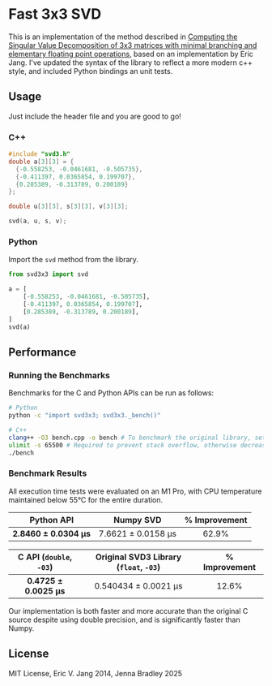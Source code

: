# Fast 3x3 SVD

This is an implementation of the method described in
[Computing the Singular Value Decomposition of 3x3 matrices with minimal branching and elementary floating point operations](http://pages.cs.wisc.edu/~sifakis/papers/SVD_TR1690.pdf),
based on an implementation by Eric Jang. I've updated the syntax of the library to
reflect a more modern c++ style, and included Python bindings an unit tests.

## Usage

Just include the header file and you are good to go!

### C++

```cpp
#include "svd3.h"
double a[3][3] = {
  {-0.558253, -0.0461681, -0.505735},
  {-0.411397, 0.0365854, 0.199707},
  {0.285389, -0.313789, 0.200189}
};

double u[3][3], s[3][3], v[3][3];

svd(a, u, s, v);
```

### Python

Import the `svd` method from the library.

```py
from svd3x3 import svd

a = [
    [-0.558253, -0.0461681, -0.505735],
    [-0.411397, 0.0365854, 0.199707],
    [0.285389, -0.313789, 0.200189],
]
svd(a)
```

## Performance

### Running the Benchmarks

Benchmarks for the C and Python APIs can be run as follows:

```sh
# Python
python -c "import svd3x3; svd3x3._bench()"

# C++
clang++ -O3 bench.cpp -o bench # To benchmark the original library, set -DBENCH_ORIGINAL
ulimit -s 65500 # Required to prevent stack overflow, otherwise decrease N_SAMPLES
./bench
```

### Benchmark Results

All execution time tests were evaluated on an M1 Pro, with CPU temperature maintained
below 55°C for the entire duration.

|       Python API       |     Numpy SVD      | % Improvement |
| :--------------------: | :----------------: | :-----------: |
| **2.8460 ± 0.0304 μs** | 7.6621 ± 0.0158 μs |     62.9%     |

| C API (`double`, `-03`) | Original SVD3 Library (`float`, `-03`) | % Improvement |
| :---------------------: | :------------------------------------: | :-----------: |
| **0.4725 ± 0.0025 μs**  |          0.540434 ± 0.0021 μs          |     12.6%     |

Our implementation is both faster and more accurate than the original C source despite
using double precision, and is significantly faster than Numpy.

## License

MIT License, Eric V. Jang 2014, Jenna Bradley 2025
